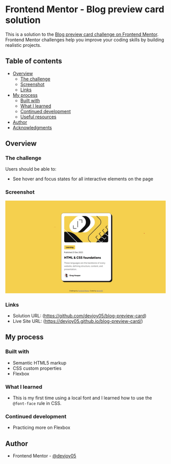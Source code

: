 # Frontend Mentor - Blog preview card solution

This is a solution to the [Blog preview card challenge on Frontend Mentor](https://www.frontendmentor.io/challenges/blog-preview-card-ckPaj01IcS). Frontend Mentor challenges help you improve your coding skills by building realistic projects. 

## Table of contents

- [Overview](#overview)
  - [The challenge](#the-challenge)
  - [Screenshot](#screenshot)
  - [Links](#links)
- [My process](#my-process)
  - [Built with](#built-with)
  - [What I learned](#what-i-learned)
  - [Continued development](#continued-development)
  - [Useful resources](#useful-resources)
- [Author](#author)
- [Acknowledgments](#acknowledgments)

## Overview

### The challenge

Users should be able to:

- See hover and focus states for all interactive elements on the page

### Screenshot

![](assets/images/blog-preview-card.jpeg)


### Links

- Solution URL: (https://github.com/devjoy05/blog-preview-card)
- Live Site URL: (https://devjoy05.github.io/blog-preview-card/)

## My process

### Built with

- Semantic HTML5 markup
- CSS custom properties
- Flexbox


### What I learned

- This is my first time using a local font and I learned how to use the `@font-face` rule in CSS.


### Continued development

- Practicing more on Flexbox

## Author

- Frontend Mentor - [@devjoy05](https://www.frontendmentor.io/profile/devjoy05)


